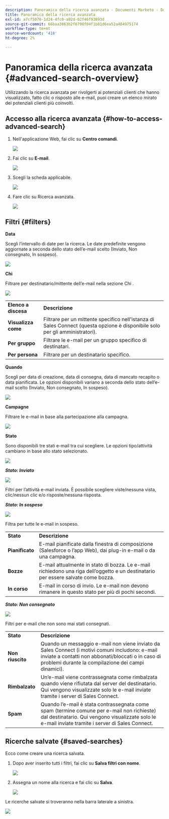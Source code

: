 ```yaml
---
description: Panoramica della ricerca avanzata - Documenti Marketo - Documentazione del prodotto
title: Panoramica della ricerca avanzata
exl-id: a7cf5078-1d24-4fc0-a82d-02f46f93893d
source-git-commit: 66baa3063b2f6798f04f1b81d6ea52a484975174
workflow-type: tm+mt
source-wordcount: '418'
ht-degree: 2%

---
```


# Panoramica della ricerca avanzata {#advanced-search-overview}

Utilizzando la ricerca avanzata per rivolgerti ai potenziali clienti che hanno visualizzato, fatto clic o risposto alle e-mail, puoi creare un elenco mirato dei potenziali clienti più coinvolti.

## Accesso alla ricerca avanzata {#how-to-access-advanced-search}

1. Nell&#39;applicazione Web, fai clic su **Centro comandi**.

   ![](assets/advanced-search-overview-1.png)

1. Fai clic su **E-mail**.

   ![](assets/advanced-search-overview-2.png)

1. Scegli la scheda applicabile.

   ![](assets/advanced-search-overview-3.png)

1. Fare clic su Ricerca avanzata.

   ![](assets/advanced-search-overview-4.png)

## Filtri {#filters}

**Data**

Scegli l’intervallo di date per la ricerca. Le date predefinite vengono aggiornate a seconda dello stato dell’e-mail scelto (Inviato, Non consegnato, In sospeso).

![](assets/advanced-search-overview-5.png)

**Chi**

Filtrare per destinatario/mittente dell’e-mail nella sezione Chi .

![](assets/advanced-search-overview-6.png)

<table>
 <tr>
  <td><strong>Elenco a discesa</strong></td>
  <td><strong>Descrizione</strong></td>
 </tr>
 <tr>
  <td><strong>Visualizza come</strong></td>
  <td>Filtrare per un mittente specifico nell'istanza di Sales Connect (questa opzione è disponibile solo per gli amministratori).</td>
 </tr>
 <tr>
  <td><strong>Per gruppo</strong></td>
  <td>Filtrare le e-mail per un gruppo specifico di destinatari.</td>
 </tr>
 <tr>
  <td><strong>Per persona</strong></td>
  <td>Filtrare per un destinatario specifico.</td>
 </tr>
</table>

**Quando**

Scegli per data di creazione, data di consegna, data di mancato recapito o data pianificata. Le opzioni disponibili variano a seconda dello stato dell’e-mail scelto (Inviato, Non consegnato, In sospeso).

![](assets/advanced-search-overview-7.png)

**Campagne**

Filtrare le e-mail in base alla partecipazione alla campagna.

![](assets/advanced-search-overview-8.png)

**Stato**

Sono disponibili tre stati e-mail tra cui scegliere. Le opzioni tipo/attività cambiano in base allo stato selezionato.

![](assets/advanced-search-overview-9.png)

_**Stato: Inviato**_

![](assets/advanced-search-overview-10.png)

Filtri per l’attività e-mail inviata. È possibile scegliere viste/nessuna vista, clic/nessun clic e/o risposte/nessuna risposta.

_**Stato: In sospeso**_

![](assets/advanced-search-overview-11.png)

Filtra per tutte le e-mail in sospeso.

<table>
 <tr>
  <td><strong>Stato</strong></td>
  <td><strong>Descrizione</strong></td>
 </tr>
 <tr>
  <td><strong>Pianificato</strong></td>
  <td>E-mail pianificate dalla finestra di composizione (Salesforce o l’app Web), dai plug-in e-mail o da una campagna.</td>
 </tr>
 <tr>
  <td><strong>Bozze</strong></td>
  <td>E-mail attualmente in stato di bozza. Le e-mail richiedono una riga dell’oggetto e un destinatario per essere salvate come bozza.</td>
 </tr>
 <tr>
  <td><strong>In corso</strong></td>
  <td>E-mail in corso di invio. Le e-mail non devono rimanere in questo stato per più di pochi secondi.</td>
 </tr>
</table>

_**Stato: Non consegnato**_

![](assets/advanced-search-overview-12.png)

Filtri per e-mail che non sono mai stati consegnati.

<table>
 <tr>
  <td><strong>Stato</strong></td>
  <td><strong>Descrizione</strong></td>
 </tr>
 <tr>
  <td><strong>Non riuscito</strong></td>
  <td>Quando un messaggio e-mail non viene inviato da Sales Connect (i motivi comuni includono: e-mail inviate a contatti non abbonati/bloccati o in caso di problemi durante la compilazione dei campi dinamici).</td>
 </tr>
 <tr>
  <td><strong>Rimbalzato</strong></td>
  <td>Un’e-mail viene contrassegnata come rimbalzata quando viene rifiutata dal server del destinatario. Qui vengono visualizzate solo le e-mail inviate tramite i server di Sales Connect.</td>
 </tr>
 <tr>
  <td><strong>Spam</strong></td>
  <td>Quando l’e-mail è stata contrassegnata come spam (termine comune per e-mail non richieste) dal destinatario. Qui vengono visualizzate solo le e-mail inviate tramite i server di Sales Connect.</td>
 </tr>
</table>

## Ricerche salvate {#saved-searches}

Ecco come creare una ricerca salvata.

1. Dopo aver inserito tutti i filtri, fai clic su **Salva filtri con nome**.

   ![](assets/advanced-search-overview-13.png)

1. Assegna un nome alla ricerca e fai clic su **Salva**.

   ![](assets/advanced-search-overview-14.png)

Le ricerche salvate si troveranno nella barra laterale a sinistra.

![](assets/advanced-search-overview-15.png)
